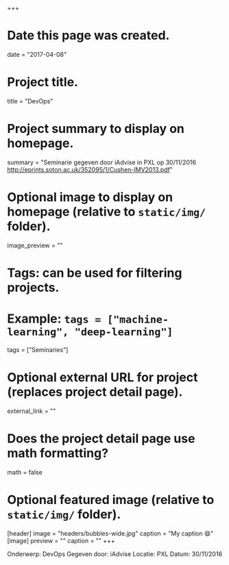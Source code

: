 +++
# Date this page was created.
date = "2017-04-08"

# Project title.
title = "DevOps"

# Project summary to display on homepage.
summary = "Seminarie gegeven door iAdvise in PXL op 30/11/2016 http://eprints.soton.ac.uk/352095/1/Cushen-IMV2013.pdf"


# Optional image to display on homepage (relative to `static/img/` folder).

image_preview = ""

# Tags: can be used for filtering projects.
# Example: `tags = ["machine-learning", "deep-learning"]`
tags = ["Seminaries"]

# Optional external URL for project (replaces project detail page).
external_link = ""

# Does the project detail page use math formatting?
math = false

# Optional featured image (relative to `static/img/` folder).
[header]
image = "headers/bubbles-wide.jpg"
caption = "My caption :smile:"
[image]
preview = ""
caption = ""
+++

Onderwerp: DevOps
Gegeven door: iAdvise
Locatie: PXL
Datum: 30/11/2016
